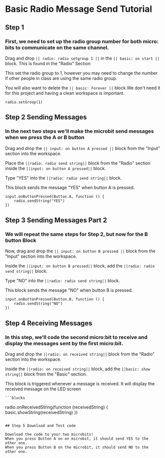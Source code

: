 # Basic Radio Message Send Tutorial

## Step 1 
### First, we need to set up the radio group number for both micro: bits to communicate on the same channel.

Drag and drop ``|| radio: radio setgroup 1 ||`` in the ``|| basic: on start ||`` block. This is found in the "Radio" Section

This set the radio group to 1, however you may need to change the number if other
people in class are using the same radio group.

You will also want to delete the ``|| basic: Forever ||`` block.We don't need it for this project
and having a clean workspace is important. 

```blocks
radio.setGroup(1)
```


## Step 2 Sending Messages
### In the next two steps we'll make the microbit send messages when we press the A or B button

Drag and drop the ``|| input: on button A pressed ||`` block from the "Input" section into the workspace.

Place the ``||radio: radio send string||`` block from the "Radio" section inside the ``||input: on button A pressed||`` block.

Type "YES" into the ``||radio: radio send string||`` block.

This block sends the message "YES" when button A is pressed.



```blocks
input.onButtonPressed(Button.A, function () {
    radio.sendString("YES")
})
```

## Step 3 Sending Messages Part 2
### We will repeat the same steps for Step 2, but now for the B button Block

Now, drag and drop the ``|| input: on button B pressed ||`` block from the "Input" section into the workspace.

Inside the ``||input: on button B pressed||`` block, add the ``||radio: radio send string||`` block.

Type "NO" into the ``||radio: radio send string||`` block.

This block sends the message "NO" when button B is pressed.



```blocks
input.onButtonPressed(Button.B, function () {
    radio.sendString("NO")
})
```

## Step 4 Receiving Messages
### In this step, we'll code the second micro:bit to receive and display the messages sent by the first micro:bit.

Drag and drop the ``||radio: on received string||`` block from the "Radio" section into the workspace.

Inside the ``||radio: on received string||`` block, add the ``||basic: show string||`` block from the "Basic" section.

This block is triggered whenever a message is received. It will display the received message on the LED screen

    ```blocks
radio.onReceivedString(function (receivedString) {
    basic.showString(receivedString)
})
```

## Step 5 Download and Test code

Download the code to your two microbits! 
When you press Button A on on microbit, it should send YES to the other one.
When you press Button B on the microbit, it should send NO to the other one.